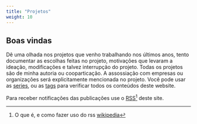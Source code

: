 ```yaml
---
title: "Projetos"
weight: 10
---
```


## Boas vindas

Dê uma olhada nos projetos que venho trabalhando nos últimos anos, tento
documentar as escolhas feitas no projeto, motivações que levaram a ideação,
modificações e talvez interrupção do projeto. Todas os projetos são de minha
autoria ou cooparticação. A assossiação com empresas ou organizações será
explicitamente mencionada no projeto. Você pode usar as [series][series], ou as
[tags][tags] para verificar todos os conteúdos deste website.

Para receber notificações das publicações use o [ <i class="fas fa-rss"></i>
RSS][rss][^1] deste site.

[^1]: O que é, e como fazer uso do rss [wikipedia](https://pt.wikipedia.org/wiki/RSS)

[rss]:/pt-br/index.xml
[series]:/pt-br/series/
[tags]:/pt-br/tags/
